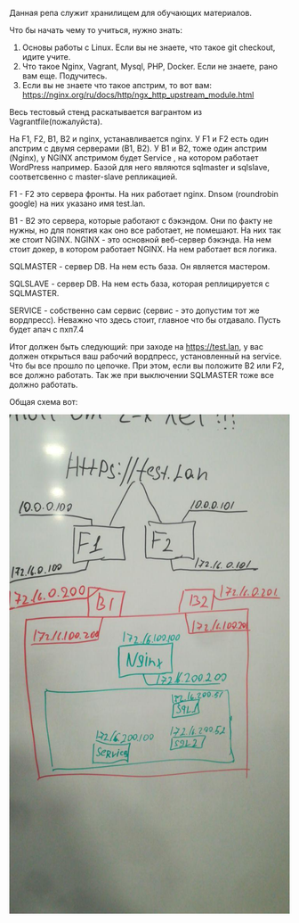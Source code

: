 Данная репа служит хранилищем для обучающих материалов.

Что бы начать чему то учиться, нужно знать:
1. Основы работы с Linux. Если вы не знаете, что такое git checkout, идите учите.
2. Что такое Nginx, Vagrant, Mysql, PHP, Docker. Если не знаете, рано вам еще. Подучитесь.
3. Если вы не знаете что такое апстрим, то вот вам: https://nginx.org/ru/docs/http/ngx_http_upstream_module.html

Весь тестовый стенд раскатывается вагрантом из Vagrantfile(пожалуйста).

На F1, F2, B1, B2 и nginx, устанавливается nginx. У F1 и F2 есть один апстрим с двумя серверами (B1, B2). У B1 и B2, тоже один апстрим (Nginx), у NGINX апстримом будет Service , на котором работает WordPress например. Базой для него являются sqlmaster и sqlslave, соответсвенно с master-slave репликацией.

F1 - F2 это сервера фронты. На них работает nginx. Dnsом (roundrobin google) на них указано имя test.lan.

B1 - B2 это сервера, которые работают с бэкэндом. Они по факту не нужны, но для понятия как оно все работает, не помешают. На них так же стоит NGINX.
NGINX - это основной веб-сервер бэкэнда. На нем стоит докер, в котором работает NGINX. На нем работает вся логика.

SQLMASTER - сервер DB. На нем есть база. Он является мастером.

SQLSLAVE - сервер DB. На нем есть база, которая реплицируется с SQLMASTER.

SERVICE - собственно сам сервис (сервис - это допустим тот же вордпресс). Неважно что здесь стоит, главное что бы отдавало. Пусть будет апач с пхп7.4


Итог должен быть следующий: при заходе на https://test.lan, у вас должен открыться ваш рабочий вордпресс, установленный на service. Что бы все прошло по цепочке. При этом, если вы положите B2 или F2, все должно работать. Так же при выключении SQLMASTER тоже все должно работать.

Общая схема вот:

![Schema](https://github.com/Valerych-team/learn/raw/master/img/schema.jpg)
